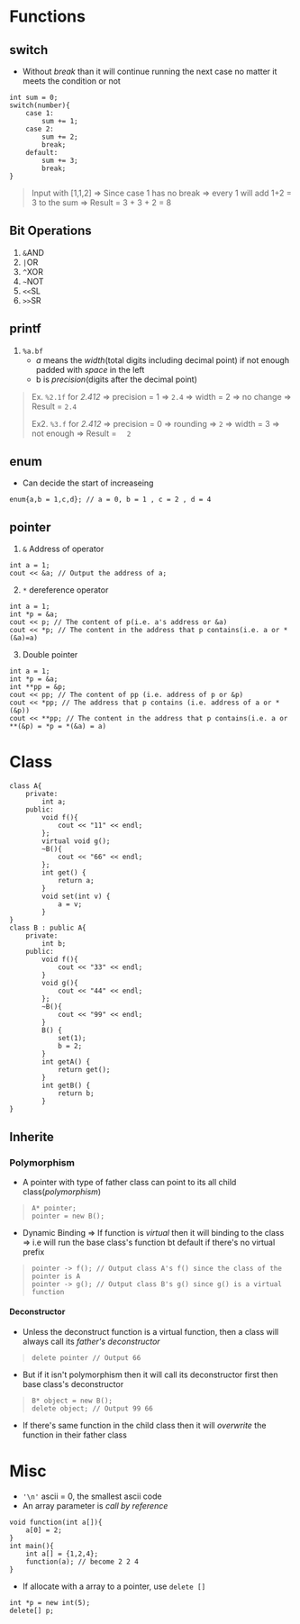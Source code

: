 # Functions
## switch
* Without *break* than it will continue running the next case no matter it meets the condition or not
```c=
int sum = 0;
switch(number){
    case 1:
        sum += 1;
    case 2:
        sum += 2;
        break;
    default:
        sum += 3;
        break;
}
```
> Input with [1,1,2] => Since case 1 has no break => every 1 will add 1+2 = 3 to the sum => Result = 3 + 3 + 2 = 8
## Bit Operations
1. `&`AND 
2. `|`OR
3. `^`XOR
4. `~`NOT
5. `<<`SL
6. `>>`SR
## printf
1. ```%a.bf```
   * *a* means the *width*(total digits including decimal point) if not enough padded with *space* in the left
   * b is *precision*(digits after the decimal point)
> Ex. ```%2.1f``` for *2.412* => precision = 1 => ```2.4``` => width = 2 => no change => Result = ```2.4```  
> 
> Ex2. ```%3.f``` for *2.412* => precision = 0 => rounding => ```2``` => width = 3 => not enough => Result = ```  2```  
## enum
* Can decide the start of increaseing
```c=
enum{a,b = 1,c,d}; // a = 0, b = 1 , c = 2 , d = 4 
```
## pointer
1. `&` Address of operator
```c++=
int a = 1;
cout << &a; // Output the address of a;
```
2. `*` dereference operator
```c++=
int a = 1;
int *p = &a;
cout << p; // The content of p(i.e. a's address or &a)
cout << *p; // The content in the address that p contains(i.e. a or *(&a)=a)
```
3. Double pointer
```c++=
int a = 1;
int *p = &a;
int **pp = &p;
cout << pp; // The content of pp (i.e. address of p or &p)
cout << *pp; // The address that p contains (i.e. address of a or *(&p))
cout << **pp; // The content in the address that p contains(i.e. a or **(&p) = *p = *(&a) = a)
```
# Class
```c++=
class A{
    private:
        int a;
    public:
        void f(){
            cout << "11" << endl;
        };
        virtual void g();
        ~B(){
            cout << "66" << endl;
        };
        int get() {
            return a;
        }
        void set(int v) {
            a = v;
        }
}
class B : public A{
    private:
        int b;
    public:
        void f(){
            cout << "33" << endl;
        }
        void g(){
            cout << "44" << endl;
        };
        ~B(){
            cout << "99" << endl;
        }
        B() {
            set(1);
            b = 2;
        }
        int getA() {
            return get();
        }
        int getB() {
            return b;
        }
}
```
## Inherite
### Polymorphism
* A pointer with type of father class can point to its all child class(*polymorphism*)
> ```c++=
>A* pointer;
>pointer = new B();
> ```
* Dynamic Binding => If function is *virtual* then it will binding to the class => i.e will run the base class's function bt default if there's no virtual prefix
> ```c++=
> pointer -> f(); // Output class A's f() since the class of the pointer is A
> pointer -> g(); // Output class B's g() since g() is a virtual function
> ```
#### Deconstructor
* Unless the deconstruct function is a virtual function, then a class will always call its *father's deconstructor*
>```c++=
> delete pointer // Output 66
>```
* But if it isn't polymorphism then it will call its deconstructor first then base class's deconstructor
>```c++=
> B* object = new B();
> delete object; // Output 99 66
>```
* If there's same function in the child class then it will *overwrite* the function in their father class


# Misc
* `'\n'` ascii = 0, the smallest ascii code
* An array parameter is *call by reference*
```c=
void function(int a[]){
    a[0] = 2;
}
int main(){
    int a[] = {1,2,4};
    function(a); // become 2 2 4
}
``` 
* If allocate with a array to a pointer, use `delete []`
```c++=
int *p = new int(5);
delete[] p;
```